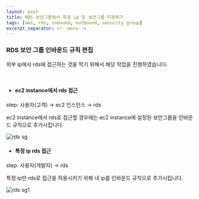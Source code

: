 ```yaml
---
layout: post
title: RDS 보안그룹에서 특정 ip 및 보안그룹 지정하기
tags: [aws, rds, inbound, outbound, security group]
excerpt_separator: <!--more-->
---
```


### RDS 보안 그룹 인바운드 규칙 편집 ###
외부 ip에서 rds에 접근하는 것을 막기 위해서 해당 작업을 진행하였습니다.
<!--more-->
<br>

- #### ec2 instance에서 rds 접근 ####

step: 사용자(고객) → ec2 인스턴스 → rds

ec2 instance에서 rds로 접근할 경우에는 ec2 instance에 설정된 보안그룹을 인바운드 규칙으로 추가시킵니다.

![rds sg](https://user-images.githubusercontent.com/46810003/106897133-dd614880-6735-11eb-9101-92617e8f04ed.png)


- #### 특정 ip rds 접근 ####

step: 사용자(개발자) → rds

특정 ip만 rds로 접근을 허용시키기 위해 내 ip를 인바운드 규칙으로 추가시킵니다.

![rds sg1](https://user-images.githubusercontent.com/46810003/106897087-ccb0d280-6735-11eb-803a-44e856d83260.png)

